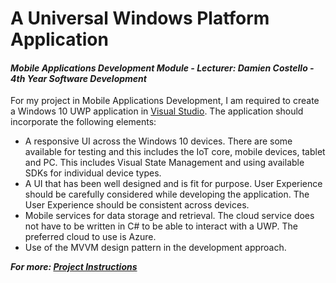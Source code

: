 # A Universal Windows Platform Application
#### *Mobile Applications Development Module - Lecturer: Damien Costello - 4th Year Software Development*
For my project in Mobile Applications Development, I am required to create a Windows 10 UWP application in [Visual Studio](https://www.python.org/).  The application should incorporate the following elements:
- A responsive UI across the Windows 10 devices. There are some available for testing and this includes the IoT core, mobile devices, tablet and PC. This includes Visual State Management and using available SDKs for individual device types.
- A UI that has been well designed and is fit for purpose.  User Experience should be carefully considered while developing the application. The User Experience should be consistent across devices.
- Mobile services for data storage and retrieval. The cloud service does not have to be written in C# to be able to interact with a UWP. The preferred cloud to use is Azure.
- Use of the MVVM design pattern in the development approach.

**_For more: [Project Instructions](https://emerging-technologies.github.io/problems/project.html)_**